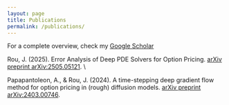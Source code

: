 ```yaml
---
layout: page
title: Publications
permalink: /publications/
---
```


For a complete overview, check my [Google Scholar](https://scholar.google.nl/citations?user=AuvzKVwAAAAJ&hl=nl)

Rou, J. (2025). Error Analysis of Deep PDE Solvers for Option Pricing. [arXiv preprint arXiv:2505.05121](https://arxiv.org/abs/2505.05121). \

Papapantoleon, A., & Rou, J. (2024). A time-stepping deep gradient flow method for option pricing in (rough) diffusion models. [arXiv preprint arXiv:2403.00746](https://arxiv.org/abs/2403.00746).
